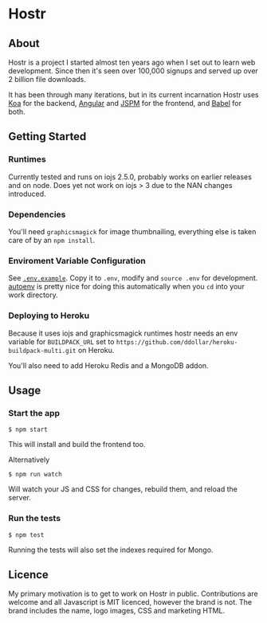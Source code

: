 # Hostr

## About
Hostr is a project I started almost ten years ago when I set out to learn web development. Since then it's seen over 100,000 signups and served up over 2 billion file downloads.

It has been through many iterations, but in its current incarnation Hostr uses [Koa](http://koajs.com/) for the backend, [Angular](https://angular.io/) and [JSPM](http://jspm.io) for the frontend, and [Babel](https://babeljs.io/) for both.

## Getting Started

### Runtimes

Currently tested and runs on iojs 2.5.0, probably works on earlier releases and on node. Does yet not work on iojs > 3 due to the NAN changes introduced.

### Dependencies

You'll need `graphicsmagick` for image thumbnailing, everything else is taken care of by an `npm install`.

### Enviroment Variable Configuration

See [`.env.example`](.env.example). Copy it to `.env`, modify and `source .env` for development. [autoenv](https://github.com/kennethreitz/autoenv) is pretty nice for doing this automatically when you `cd` into your work directory.

### Deploying to Heroku

Because it uses iojs and graphicsmagick runtimes hostr needs an env variable for `BUILDPACK_URL` set to `https://github.com/ddollar/heroku-buildpack-multi.git` on Heroku.

You'll also need to add Heroku Redis and a MongoDB addon.

## Usage

### Start the app

```
$ npm start
```

This will install and build the frontend too.

Alternatively

```
$ npm run watch
```

Will watch your JS and CSS for changes, rebuild them, and reload the server.

### Run the tests

```
$ npm test
```

Running the tests will also set the indexes required for Mongo.

## Licence

My primary motivation is to get to work on Hostr in public. Contributions are welcome and all Javascript is MIT licenced, however the brand is not. The brand includes the name, logo images, CSS and marketing HTML.

